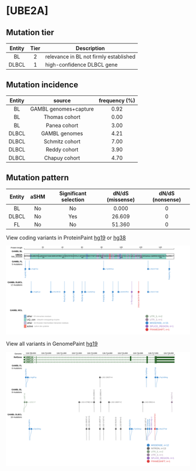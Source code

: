 # [UBE2A]

## Mutation tier

|Entity|Tier|Description                           |
|:------:|:----:|--------------------------------------|
|BL    |2   |relevance in BL not firmly established|
|DLBCL |1   |high-confidence DLBCL gene            |
## Mutation incidence

|Entity|source               |frequency (%)|
|:------:|:---------------------:|:-------------:|
|BL    |GAMBL genomes+capture|0.92         |
|BL    |Thomas cohort        |0.00         |
|BL    |Panea cohort         |3.00         |
|DLBCL |GAMBL genomes        |4.21         |
|DLBCL |Schmitz cohort       |7.00         |
|DLBCL |Reddy cohort         |3.90         |
|DLBCL |Chapuy cohort        |4.70         |

## Mutation pattern

|Entity|aSHM|Significant selection|dN/dS (missense)|dN/dS (nonsense)|
|:------:|:----:|:---------------------:|:----------------:|:----------------:|
|BL    |No  |No                   | 0.000          |0               |
|DLBCL |No  |Yes                  |26.609          |0               |
|FL    |No  |No                   |51.360          |0               |



View coding variants in ProteinPaint [hg19](https://www.bcgsc.ca/downloads/morinlab/GAMBL/test/genes/UBE2A_protein.html)  or [hg38](https://www.bcgsc.ca/downloads/morinlab/GAMBL/test/genes/UBE2A_protein_hg38.html)

![image](images/proteinpaint/UBE2A_NM_003336.svg)

View all variants in GenomePaint [hg19](https://www.bcgsc.ca/downloads/morinlab/GAMBL/test/genes/UBE2A.html)

![image](images/proteinpaint/UBE2A.svg)
